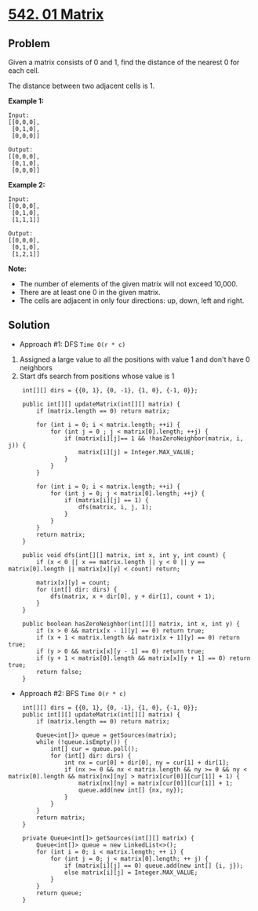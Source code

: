 # <a href='https://leetcode.com/problems/01-matrix/'>542. 01 Matrix</a>

## Problem
Given a matrix consists of 0 and 1, find the distance of the nearest 0 for each cell.

The distance between two adjacent cells is 1.

<strong>Example 1:</strong>
```
Input:
[[0,0,0],
 [0,1,0],
 [0,0,0]]

Output:
[[0,0,0],
 [0,1,0],
 [0,0,0]]
```
<strong>Example 2:</strong>
```
Input:
[[0,0,0],
 [0,1,0],
 [1,1,1]]

Output:
[[0,0,0],
 [0,1,0],
 [1,2,1]]
``` 

<strong>Note:</strong>
- The number of elements of the given matrix will not exceed 10,000.
- There are at least one 0 in the given matrix.
- The cells are adjacent in only four directions: up, down, left and right.
 
## Solution
- Approach #1: DFS ```Time O(r * c)```
1. Assigned a large value to all the positions with value 1 and don't have 0 neighbors
2. Start dfs search from positions whose value is 1
```
    int[][] dirs = {{0, 1}, {0, -1}, {1, 0}, {-1, 0}};
    
    public int[][] updateMatrix(int[][] matrix) {
        if (matrix.length == 0) return matrix;
        
        for (int i = 0; i < matrix.length; ++i) {
            for (int j = 0 ; j < matrix[0].length; ++j) {
                if (matrix[i][j]== 1 && !hasZeroNeighbor(matrix, i, j)) {
                    matrix[i][j] = Integer.MAX_VALUE;
                }
            }
        }
        
        for (int i = 0; i < matrix.length; ++i) {
            for (int j = 0; j < matrix[0].length; ++j) {
                if (matrix[i][j] == 1) {
                    dfs(matrix, i, j, 1);
                }
            }
        }
        return matrix;
    }
    
    public void dfs(int[][] matrix, int x, int y, int count) {
        if (x < 0 || x == matrix.length || y < 0 || y == matrix[0].length || matrix[x][y] < count) return;
        
        matrix[x][y] = count;
        for (int[] dir: dirs) {
            dfs(matrix, x + dir[0], y + dir[1], count + 1);
        }
    }
    
    public boolean hasZeroNeighbor(int[][] matrix, int x, int y) {
        if (x > 0 && matrix[x - 1][y] == 0) return true;
        if (x + 1 < matrix.length && matrix[x + 1][y] == 0) return true;
        if (y > 0 && matrix[x][y - 1] == 0) return true;
        if (y + 1 < matrix[0].length && matrix[x][y + 1] == 0) return true;
        return false;
    }
```

- Approach #2: BFS ```Time O(r * c)```
```
    int[][] dirs = {{0, 1}, {0, -1}, {1, 0}, {-1, 0}};
    public int[][] updateMatrix(int[][] matrix) {
        if (matrix.length == 0) return matrix;
        
        Queue<int[]> queue = getSources(matrix);
        while (!queue.isEmpty()) {
            int[] cur = queue.poll();
            for (int[] dir: dirs) {
                int nx = cur[0] + dir[0], ny = cur[1] + dir[1];
                if (nx >= 0 && nx < matrix.length && ny >= 0 && ny < matrix[0].length && matrix[nx][ny] > matrix[cur[0]][cur[1]] + 1) {
                    matrix[nx][ny] = matrix[cur[0]][cur[1]] + 1;
                    queue.add(new int[] {nx, ny});
                }
            }
        }
        return matrix;
    }
    
    private Queue<int[]> getSources(int[][] matrix) {
        Queue<int[]> queue = new LinkedList<>();
        for (int i = 0; i < matrix.length; ++ i) {
            for (int j = 0; j < matrix[0].length; ++ j) {
                if (matrix[i][j] == 0) queue.add(new int[] {i, j});
                else matrix[i][j] = Integer.MAX_VALUE;
            }
        }
        return queue;
    }
```
